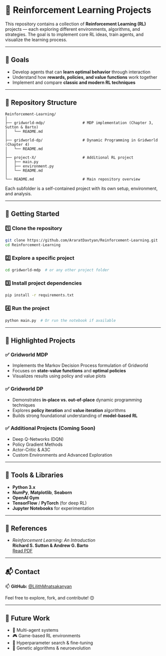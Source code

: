 
# 🌟 Reinforcement Learning Projects

This repository contains a collection of **Reinforcement Learning (RL)** projects — each exploring different environments, algorithms, and strategies. The goal is to implement core RL ideas, train agents, and visualize the learning process.

---

## 🎯 Goals

- Develop agents that can **learn optimal behavior** through interaction
- Understand how **rewards, policies, and value functions** work together
- Implement and compare **classic and modern RL techniques**

---

## 📁 Repository Structure

```
Reinforcement-Learning/
│
├── gridworld-mdp/                 # MDP implementation (Chapter 3, Sutton & Barto)
│   └── README.md
│
├── gridworld-dp/                  # Dynamic Programming in Gridworld (Chapter 4)
│   └── README.md
│
├── project-X/                     # Additional RL project
│   ├── main.py
│   ├── environment.py
│   └── README.md
│
└── README.md                      # Main repository overview
```

Each subfolder is a self-contained project with its own setup, environment, and analysis.

---

## 🚀 Getting Started

### 1️⃣ Clone the repository

```bash
git clone https://github.com/AraratDavtyan/Reinforcement-Learning.git
cd Reinforcement-Learning
```

### 2️⃣ Explore a specific project

```bash
cd gridworld-mdp  # or any other project folder
```

### 3️⃣ Install project dependencies

```bash
pip install -r requirements.txt
```

### 4️⃣ Run the project

```bash
python main.py  # Or run the notebook if available
```

---

## 📌 Highlighted Projects

### ✅ Gridworld MDP

- Implements the Markov Decision Process formulation of Gridworld
- Focuses on **state-value functions** and **optimal policies**
- Visualizes results using policy and value plots

### ✅ Gridworld DP

- Demonstrates **in-place vs. out-of-place** dynamic programming techniques
- Explores **policy iteration** and **value iteration** algorithms
- Builds strong foundational understanding of **model-based RL**

### ✅ Additional Projects (Coming Soon)

- Deep Q-Networks (DQN)
- Policy Gradient Methods
- Actor-Critic & A3C
- Custom Environments and Advanced Exploration

---

## 🧰 Tools & Libraries

- **Python 3.x**
- **NumPy**, **Matplotlib**, **Seaborn**
- **OpenAI Gym**
- **TensorFlow** / **PyTorch** (for deep RL)
- **Jupyter Notebooks** for experimentation

---

## 📖 References

- _Reinforcement Learning: An Introduction_  
  **Richard S. Sutton & Andrew G. Barto**  
  [Read PDF](https://www.andrew.cmu.edu/course/10-703/textbook/BartoSutton.pdf)

---

## 📬 Contact

📫 **GitHub:** [@LilithMnatsakanyan](https://github.com/LilithMnatsakanyan)

Feel free to explore, fork, and contribute! 😊

---

## 🧠 Future Work

- 🔁 Multi-agent systems
- 🎮 Game-based RL environments
- 🔬 Hyperparameter search & fine-tuning
- 🧬 Genetic algorithms & neuroevolution
